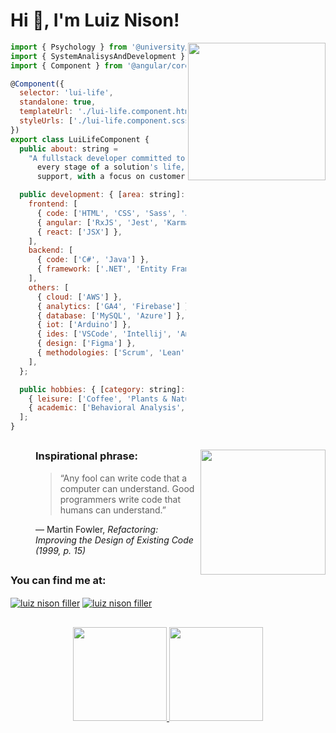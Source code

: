 <h1 align="left">Hi 👋, I'm  Luiz Nison!</h1>
<img align='right' src="https://img.freepik.com/vetores-gratis/homem-operacional-laptop-icone-dos-desenhos-animados-ilustracao-pessoas-conceito-de-icone-de-negocios-isolado-estilo-flat-cartoon_138676-1803.jpg?w=740" width="220">

```javascript
import { Psychology } from '@university/sao-judas-tadeu';
import { SystemAnalisysAndDevelopment } from '@university/sao-paulo-tech-school';
import { Component } from '@angular/core';

@Component({
  selector: 'lui-life',
  standalone: true,
  templateUrl: './lui-life.component.html',
  styleUrls: ['./lui-life.component.scss'],
})
export class LuiLifeComponent {
  public about: string =
    "A fullstack developer committed to adding value at
      every stage of a solution's life, from conception to
      support, with a focus on customer needs and data-driven decisions.";

  public development: { [area: string]: { [tech: string]: string[] }[] } = {
    frontend: [
      { code: ['HTML', 'CSS', 'Sass', 'Javascript', 'Typescript', 'Node.JS'] },
      { angular: ['RxJS', 'Jest', 'Karma', 'Jasmine', 'Material', 'Webpack'] },
      { react: ['JSX'] },
    ],
    backend: [
      { code: ['C#', 'Java'] },
      { framework: ['.NET', 'Entity Framework', 'Spring Boot'] },
    ],
    others: [
      { cloud: ['AWS'] },
      { analytics: ['GA4', 'Firebase'] },
      { database: ['MySQL', 'Azure'] },
      { iot: ['Arduino'] },
      { ides: ['VSCode', 'Intellij', 'Android Studio'] },
      { design: ['Figma'] },
      { methodologies: ['Scrum', 'Lean', 'Kanban'] },
    ],
  };

  public hobbies: { [category: string]: string[] }[] = [
    { leisure: ['Coffee', 'Plants & Nature', 'Photography'] },
    { academic: ['Behavioral Analysis', 'Intimacy'] },
  ];
}

```
<!--- inspirado no README.md da Thaiane Braga(https://github.com/Thaiane/Thaiane/blob/master/README.md) --->

##
<img align='right' src="https://dynamic.thoughtworks.com/landing_pages/image0-3bfa4977dcfc3a69f0b4c2addd210880.jpeg" width="200">
<div>
  <figure>
    <h3 align="left">Inspirational phrase:</h3>  
      <blockquote> <p>“Any fool can write code that a computer can understand. Good programmers write code that humans can understand.”</p> </blockquote>
      <figcaption>― Martin Fowler, <cite>Refactoring: Improving the Design of Existing Code (1999, p. 15)</cite></figcaption>
  </figure>
</div>

##
<div>
  <h3 align="left">You can find me at:</h3>
    <p align="left">
      <a href=mailto:"luizf.silva@sptech.school" target="blank"><img align="center" src="https://img.shields.io/badge/Microsoft_Outlook-0078D4?style=for-the-badge&logo=microsoft-outlook&logoColor=white" alt="luiz nison filler"/></a>
      <a href="https://www.linkedin.com/in/luiz-nison-filler-17997113b/" target="_blank"><img align="center" src="https://img.shields.io/badge/LinkedIn-0077B5?style=for-the-badge&logo=linkedin&logoColor=white" alt="luiz nison filler"/></a>
    </p>
</div>
  
## 
<div align="center">
  <a href="https://github.com/luifiller/luifiller">
  <img height="150em" src="https://github-readme-stats.vercel.app/api?username=luifiller&show_icons=true&theme=dark&include_all_commits=true&count_private=true"/>
  <img height="150em" src="https://github-readme-stats.vercel.app/api/top-langs/?username=luifiller&layout=compact&langs_count=7&theme=dark"/>
</div>
